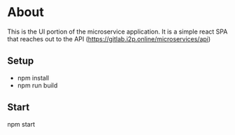 # About
This is the UI portion of the microservice application. It is a simple react SPA that reaches out to the API (https://gitlab.i2p.online/microservices/api)

## Setup

- npm install
- npm run build

## Start

npm start
